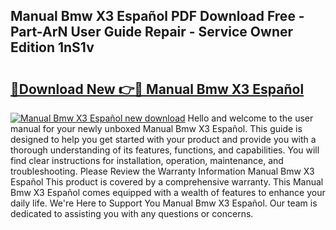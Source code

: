 ## Manual Bmw X3 Español PDF Download Free - Part-ArN User Guide Repair - Service Owner Edition 1nS1v

# <h2><a href="http://bc39790.oget.top/?id=Manual+Bmw+X3+Espa%c3%b1ol">🔗Download New 👉🔴 Manual Bmw X3 Español</a></h2>

[![Manual Bmw X3 Español new download](https://i.imgur.com/5g1atiW.png)](http://bc39790.oget.top/?id=Manual+Bmw+X3+Espa%c3%b1ol)
Hello and welcome to the user manual for your newly unboxed Manual Bmw X3 Español. This guide is designed to help you get started with your product and provide you with a thorough understanding of its features, functions, and capabilities. You will find clear instructions for installation, operation, maintenance, and troubleshooting. Please Review the Warranty Information Manual Bmw X3 Español This product is covered by a comprehensive warranty. This Manual Bmw X3 Español comes equipped with a wealth of features to enhance your daily life. We're Here to Support You Manual Bmw X3 Español. Our team is dedicated to assisting you with any questions or concerns.
